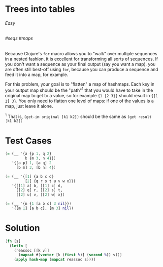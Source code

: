 # Trees into tables

###### Easy
###### #seqs #maps

Because Clojure's `for` macro allows you to "walk" over multiple sequences in a nested fashion, it is excellent for transforming all sorts of sequences. If you don't want a sequence as your final output (say you want a map), you are often still best-off using `for`, because you can produce a sequence and feed it into a map, for example.

For this problem, your goal is to "flatten" a map of hashmaps. Each key in your output map should be the "path"<sup>1</sup> that you would have to take in the original map to get to a value, so for example `{1 {2 3}}` should result in `{[1 2] 3}`. You only need to flatten one level of maps: if one of the values is a map, just leave it alone.

<sup>1</sup> That is, `(get-in original [k1 k2])` should be the same as `(get result [k1 k2])`

# Test Cases
```clojure
(= (__ '{a {p 1, q 2}
         b {m 3, n 4}})
   '{[a p] 1, [a q] 2
     [b m] 3, [b n] 4})
```
```clojure
(= (__ '{[1] {a b c d}
         [2] {q r s t u v w x}})
   '{[[1] a] b, [[1] c] d,
     [[2] q] r, [[2] s] t,
     [[2] u] v, [[2] w] x})
```
```clojure
(= (__ '{m {1 [a b c] 3 nil}})
   '{[m 1] [a b c], [m 3] nil})
```

# Solution
```clojure
(fn [s]
  (letfn [
    (reassoc [[k v]]
      (mapcat #(vector [k (first %)] (second %)) v))]
    (apply hash-map (mapcat reassoc s))))
```

